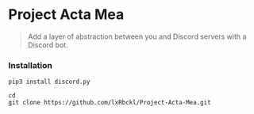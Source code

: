 # Project Acta Mea
> Add a layer of abstraction between you and Discord servers with a Discord bot.

### Installation
```
pip3 install discord.py

cd
git clone https://github.com/lxRbckl/Project-Acta-Mea.git
```
